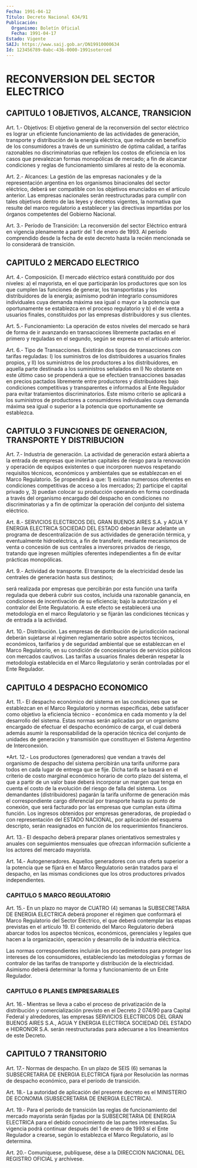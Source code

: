 ```yaml
---
Fecha: 1991-04-12
Título: Decreto Nacional 634/91
Publicación:
  Organismo: Boletín Oficial
  Fecha: 1991-04-17
Estado: Vigente
SAIJ: https://www.saij.gob.ar/DN19910000634
Id: 123456789-0abc-436-0000-1991soterced
---
```

# RECONVERSION DEL SECTOR ELECTRICO

## CAPITULO 1 OBJETIVOS, ALCANCE, TRANSICION

<a id="1"></a>
Art. 1.- Objetivos: El objetivo general de la reconversión del sector  eléctrico  es  lograr  un  eficiente  funcionamiento de las actividades de generación, transporte y distribución  de la energía eléctrica,  que redunde en beneficio de los consumidores  a  través de  un suministro  de  óptima  calidad,  a  tarifas  razonables  no discriminatorias  que  reflejen  los  costos  de  eficiencia en los casos  que  prevalezcan  formas monopólicas de mercado;  a  fin  de alcanzar condiciones y reglas  de funcionamiento similares al resto de la economía.

<a id="2"></a>
Art.  2.- Alcances: La gestión de las empresas nacionales y de la representación  argentina  en  los  organismos  binacionales del sector    eléctrico,   deberá  ser  compatible  con  los  objetivos enunciados en el artículo  anterior.  Las empresas nacionales serán reestructuradas  para cumplir con tales  objetivos  dentro  de  las leyes y decretos vigentes,  la  normativa  que  resulte  del  marco regulatorio  a  establecer  y  las  directivas  impartidas  por los órganos competentes del Gobierno Nacional.

<a id="3"></a>
Art.  3.-  Período  de  Transición: La reconversión del sector Eléctrico entrará en vigencia  plenamente  a  partir del 1 de enero de  1993.  Al período comprendido desde la fecha  de  este  decreto hasta  la  recién  mencionada  se  lo  considerará  de  transición.

## CAPITULO 2 MERCADO ELECTRICO

<a id="4"></a>
Art.  4.- Composición. El mercado eléctrico estará constituido por dos niveles:  a)  el  mayorista,  en  el  que  participarán los productores que son los que cumplen las funciones de  generar,  los transportistas  y los distribuidores de la energía; asimismo podrán integrarlo consumidores  individuales cuya demanda máxima sea igual o  mayor  a  la potencia que  oportunamente  se  establezca  en  el proceso  regulatorio    y  b)  el  de  venta  a  usuarios  finales, constituidos  por  las  empresas  distribuidores  y  sus  clientes.

<a id="5"></a>
Art.  5.-  Funcionamiento:  La  operación de estos niveles del mercado  se  hará  de  forma  de  ir  avanzando   en  transacciones libremente pactadas en el primero y reguladas en el  segundo, según se expresa en el artículo anterior.

<a id="6"></a>
Art.  6.-  Tipo  de  Transacciones.  Existirán  dos  tipos  de transacciones  con  tarifas  reguladas:  I)  los suministros de los distribuidores  a usuarios finales propios, y II)  los  suministros de  los  productores    a  los  distribuidores,  en  aquella  parte destinada a los suministros    señalados  en I) No obstante en este último caso se propenderá a que se efectúen  transacciones  basadas en  precios  pactados libremente entre productores y distribuidores bajo condiciones  competitivas y transparentes e informados al Ente Regulador para evitar  tratamientos  discriminatorios.  Este  mismo criterio se aplicará a los suministros de productores a consumidores  individuales cuya demanda máxima sea igual o superior a la potencia que oportunamente se establezca.

## CAPITULO  3  FUNCIONES  DE  GENERACION,  TRANSPORTE  Y DISTRIBUCION

<a id="7"></a>
Art.  7.-  Industria de generación. La actividad de generación estará abierta a  la entrada de empresas que inviertan capitales de riesgo para la renovación  y  operación de equipos existentes o que incorporen  nuevos  respetando requisitos  técnicos,  económicos  y ambientales  que  se  establezcan   en  el  Marco  Regulatorio.  Se propenderá  a que: 1) existan numerosos  oferentes  en  condiciones competitivas  de  acceso  a  los  mercados; 2) participe el capital privado  y,  3)  puedan  colocar su producción  operando  en  forma coordinada  a  través  del  organismo  encargado  del  despacho  en condiciones no discriminatorias  y  a fin de optimizar la operación del conjunto del sistema eléctrico.

<a id="8"></a>
Art. 8.- SERVICIOS ELECTRICOS DEL GRAN BUENOS AIRES S.A. y AGUA Y ENERGIA  ELECTRICA SOCIEDAD DEL ESTADO deberán llevar adelante un programa de  descentralización  de  sus  actividades  de generación térmica,  y  eventualmente  hidroeléctrica,  a  fin  de transferir, mediante  mecanismos  de  venta  o  concesión  de  sus centrales  a inversores  privados  de  riesgo,  tratando que ingresen  múltiples oferentes  independientes  a fin de evitar  prácticas  monopólicas.

<a id="9"></a>
Art.  9.-  Actividad  de  transporte.  El  transporte  de  la electricidad  desde las centrales de generación hasta sus destinos;

será realizada  por  empresas  que  percibirán por esta función una tarifa  regulada  que  deberá  cubrir  sus   costos,  incluida  una razonable  ganancia,  en  condiciones  de  incentivación    de   su eficiencia;    bajo   la  autorización  y  el  contralor  del  Ente Regulatorio. A este efecto  se  establecerá  una  metodología en el marco  Regulatorio  y  se  fijarán  las condiciones técnicas  y  de entrada a la actividad.

<a id="10"></a>
Art.  10.-  Distribución.  Las  empresas  de  distribución  de jurisdicción  nacional  deberán  sujetarse al régimen reglamentario sobre  aspectos técnicos, económicos,  tarifarios  y  de  seguridad ambiental  que  se  establezcan  en  el  Marco  Regulatorio,  en su condición  de  concesionarios  de  servicios  públicos con mercados cautivos.  Las  tarifas  a  usuarios  finales deberán  respetar  la metodología establecida en el Marco Regulatorio y serán controladas por el Ente Regulador.

## CAPITULO 4 DESPACHO ECONOMICO

<a id="11"></a>
Art. 11.- El despacho económico del sistema en las condiciones que se  establezcan  en  el Marco Regulatorio y normas específicas, debe satisfacer como objetivo  la eficiencia técnico - económica en cada momento y la del desarrollo  del  sistema.  Estas normas serán aplicadas  por  un  organismo  encargado  de  efectuar el  despacho económico de carga, el cual deberá además asumir la responsabilidad  de la operación técnica del conjunto  de  unidades de generación y transmisión  que  constituyen  el Sistema Argentino de Interconexión.

<a id="12"></a>
*Art.  12.-  Los productores (generadores) que vendan a través del  organismo  de  despacho  del  sistema  percibirán  una  tarifa uniforme para todos en  cada  lugar  de  entrega que se fije. Dicha tarifa  se  basará  en  el  criterio  de  costo marginal  económico horario de corto plazo del sistema, el que  a  partir  de  un valor base  deberá  incorporar un margen que tenga en cuenta el costo  de la evolución del  riesgo  de  falla  del  sistema.  Los demandantes (distribuidores)  pagarán la tarifa uniforme de generación  más  el correspondiente cargo  diferencial por transporte hasta su punto de conexión, que será facturado  por  las  empresas  que  cumplan esta última  función.  Los  ingresos obtenidos por empresas generadoras, de  propiedad  o  con  representación   del  ESTADO  NACIONAL,  por aplicación del esquema descripto, serán  reasignados  en función de los requerimientos financieros.

<a id="13"></a>
Art.  13.-  El  despacho  deberá  preparar planes orientativos semestrales  y  anuales  con  seguimientos mensuales  que  ofrezcan información  suficiente  a  los  actores   del  mercado  mayorista.

<a id="14"></a>
Art. 14.- Autogeneradores. Aquellos generadores con una oferta superior  a la potencia que se fijará en el Marco Regulatorio serán tratados para  el despacho, en las mismas condiciones que los otros productores privados independientes.

### CAPITULO 5 MARCO REGULATORIO

<a id="15"></a>
Art.  15.-  En  un  plazo  no  mayor  de CUATRO (4) semanas la SUBSECRETARIA DE ENERGIA ELECTRICA deberá proponer  el  régimen que conformará  el  Marco  Regulatorio  del  Sector  Eléctrico, el  que deberá  contemplar  las  etapas  previstas  en el artículo  19.  El contenido del Marco Regulatorio deberá abarcar  todos  los aspectos técnicos,  económicos,  gerenciales  y  legales  que  hacen  a   la organización,  operación  y  desarrollo  de la industria eléctrica.

Las  normas  correspondientes  incluirán  los  procedimientos  para proteger  los  intereses  de  los consumidores,  estableciendo  las metodologías y formas de contralor  de  las tarifas de transporte y distribución  de  la electricidad. Asimismo  deberá  determinar  la forma y funcionamiento de un Ente Regulador.

### CAPITULO 6 PLANES EMPRESARIALES

<a id="16"></a>
Art. 16.- Mientras se lleva a cabo el proceso de privatización de la  distribución  y  comercialización  previsto  en el Decreto 2 074/90  para Capital Federal y alrededores, las empresas  SERVICIOS ELECTRICOS  DEL  GRAN  BUENOS  AIRES S.A., AGUA Y ENERGIA ELECTRICA SOCIEDAD  DEL  ESTADO e HIDRONOR S.A.  serán  reestructuradas  para adecuarse a los lineamientos de este Decreto.

## CAPITULO 7 TRANSITORIO

<a id="17"></a>
Art.  17.- Normas de despacho. En un plazo de SEIS (6) semanas la SUBSECRETARIA  DE  ENERGIA  ELECTRICA  fijará por Resolución las normas  de  despacho  económico,  para  el período  de  transición.

<a id="18"></a>
Art. 18.- La autoridad de aplicación del presente decreto es el MINISTERIO   DE  ECONOMIA  (SUBSECRETARIA  DE  ENERGIA  ELECTRICA).

<a id="19"></a>
Art.  19.-  Para  el  período  de  transición  las  reglas  de funcionamiento    del   mercado  mayorista  serán  fijadas  por  la SUBSECRETARIA DE ENERGIA  ELECTRICA  para el debido conocimiento de las partes interesadas. Su vigencia podrá  continuar  después del 1 de  enero  de  1993  sí  el  Ente  Regulador  a  crearse, según  lo establezca el Marco Regulatorio, así lo determina.

<a id="20"></a>
Art. 20.- Comuníquese, publíquese, dése a la DIRECCION NACIONAL DEL REGISTRO OFICIAL y archívese.